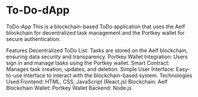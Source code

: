 # To-Do-dApp
ToDo-App
This is a blockchain-based ToDo application that uses the Aelf blockchain for decentralized task management and the Portkey wallet for secure authentication.

Features
Decentralized ToDo List: Tasks are stored on the Aelf blockchain, ensuring data security and transparency.
Portkey Wallet Integration: Users sign in and manage tasks using the Portkey wallet.
Smart Contract: Manages task creation, updates, and deletion.
Simple User Interface: Easy-to-use interface to interact with the blockchain-based system.
Technologies Used
Frontend: HTML, CSS, JavaScript (React.js)
Blockchain: Aelf Blockchain
Wallet: Portkey Wallet
Backend: Node.js
